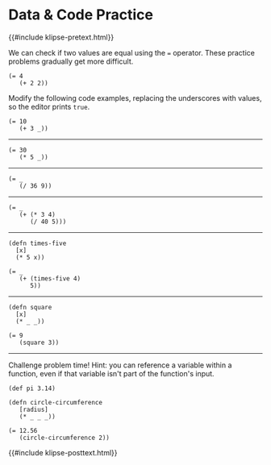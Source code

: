 # Data & Code Practice

{{#include klipse-pretext.html}}

We can check if two values are equal using the `=` operator.
These practice problems gradually get more difficult.

```klipse
(= 4
   (+ 2 2))
```

Modify the following code examples, replacing the underscores with values,
so the editor prints `true`.

```klipse
(= 10
   (+ 3 _))
```

<hr />

```klipse
(= 30
   (* 5 _))
```

<hr />

```klipse
(= _
   (/ 36 9))
```

<hr />

```klipse
(= _
   (+ (* 3 4)
      (/ 40 5)))
```

<hr />

```klipse
(defn times-five
  [x]
  (* 5 x))

(= _
   (+ (times-five 4)
      5))
```

<hr />

```klipse
(defn square
  [x]
  (* _ _))

(= 9
   (square 3))
```

<hr />

Challenge problem time!
Hint: you can reference a variable within a function, even if that variable
isn't part of the function's input.

```klipse
(def pi 3.14)

(defn circle-circumference
   [radius]
   (* _ _ _))

(= 12.56
   (circle-circumference 2))
```

{{#include klipse-posttext.html}}
